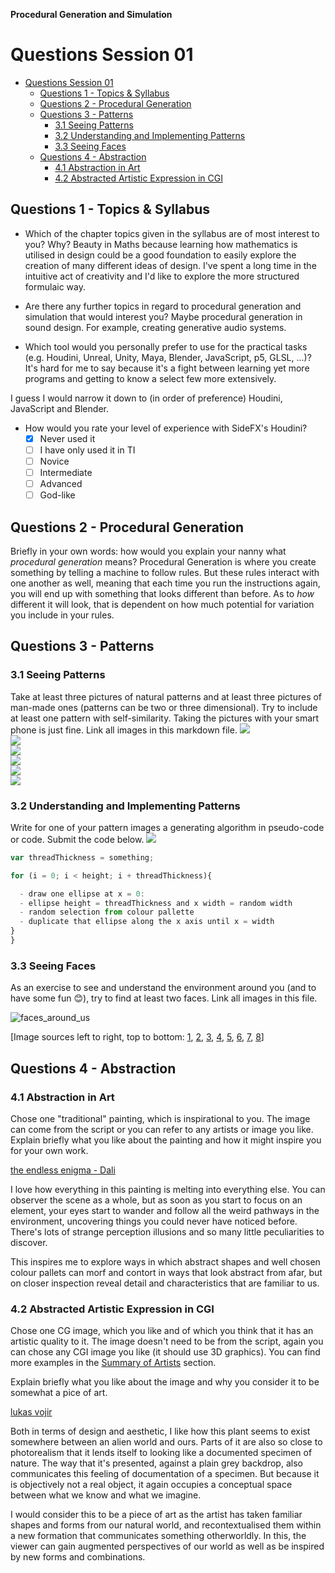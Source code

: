 **Procedural Generation and Simulation**

# Questions Session 01

- [Questions Session 01](#questions-session-01)
  - [Questions 1 - Topics & Syllabus](#questions-1---topics--syllabus)
  - [Questions 2 - Procedural Generation](#questions-2---procedural-generation)
  - [Questions 3 - Patterns](#questions-3---patterns)
    - [3.1 Seeing Patterns](#31-seeing-patterns)
    - [3.2 Understanding and Implementing Patterns](#32-understanding-and-implementing-patterns)
    - [3.3 Seeing Faces](#33-seeing-faces)
  - [Questions 4 - Abstraction](#questions-4---abstraction)
    - [4.1 Abstraction in Art](#41-abstraction-in-art)
    - [4.2 Abstracted Artistic Expression in CGI](#42-abstracted-artistic-expression-in-cgi)

## Questions 1 - Topics & Syllabus

* Which of the chapter topics given in the syllabus are of most interest to you? Why?
Beauty in Maths because learning how mathematics is utilised in design could be a good foundation to easily explore the creation of many different ideas of design. I've spent a long time in the intuitive act of creativity and I'd like to explore the more structured formulaic way.

* Are there any further topics in regard to procedural generation and simulation that would interest you?
Maybe procedural generation in sound design. For example, creating generative audio systems.

* Which tool would you personally prefer to use for the practical tasks (e.g. Houdini, Unreal, Unity, Maya, Blender, JavaScript, p5, GLSL, ...)?
It's hard for me to say because it's a fight between learning yet more programs and getting to know a select few more extensively.

I guess I would narrow it down to (in order of preference) Houdini, JavaScript and Blender.

* How would you rate your level of experience with SideFX's Houdini?
    * [x] Never used it
    * [ ] I have only used it in TI
    * [ ] Novice
    * [ ] Intermediate
    * [ ] Advanced
    * [ ] God-like

## Questions 2 - Procedural Generation

Briefly in your own words: how would you explain your nanny what *procedural generation* means? 
Procedural Generation is where you create something by telling a machine to follow rules. But these rules interact with one another as well, meaning that each time you run the instructions again, you will end up with something that looks different than before. As to *how* different it will look, that is dependent on how much potential for variation you include in your rules. 

## Questions 3 - Patterns

### 3.1 Seeing Patterns

Take at least three pictures of natural patterns and at least three pictures of man-made ones (patterns can be two or three dimensional). Try to include at least one pattern with self-similarity. Taking the pictures with your smart phone is just fine. Link all images in this markdown file.
![](media/img_0.png)   
![](media/img_1.png)   
![](media/img_2.png)   
![](media/img_3.png)   
![](media/img_5.png)   
![](media/img_6.png)

### 3.2 Understanding and Implementing Patterns

Write for one of your pattern images a generating algorithm in pseudo-code or code. Submit the code below.
![](media/img_6.png)

```js
var threadThickness = something; 

for (i = 0; i < height; i + threadThickness){

  - draw one ellipse at x = 0: 
  - ellipse height = threadThickness and x width = random width
  - random selection from colour pallette 
  - duplicate that ellipse along the x axis until x = width
}
}
```

### 3.3 Seeing Faces

As an exercise to see and understand the environment around you (and to have some fun 😊), try to find at least two faces. Link all images in this file.

![faces_around_us](img/faces.png)

[Image sources left to right, top to bottom: [1](https://www.google.com/imgres?imgurl=https%3A%2F%2Fpbs.twimg.com%2Fprofile_images%2F378800000719377900%2F45f6f5459fe0d5678de052e8741700d0_400x400.jpeg&imgrefurl=https%3A%2F%2Ftwitter.com%2Ffacespics&docid=JoT1wUHfRfTWbM&tbnid=x30M4EKn_ft1wM%3A&vet=10ahUKEwisyqXc27_hAhXGJlAKHXNpArEQMwg_KAAwAA..i&w=400&h=400&bih=915&biw=1680&q=faces%20in%20things&ved=0ahUKEwisyqXc27_hAhXGJlAKHXNpArEQMwg_KAAwAA&iact=mrc&uact=8#h=400&imgdii=PorYURvb5HYYdM:&vet=10ahUKEwisyqXc27_hAhXGJlAKHXNpArEQMwg_KAAwAA..i&w=400), [2](https://www.themarysue.com/things-that-look-like-faces-pareidolia/), [3](https://www.themarysue.com/things-that-look-like-faces-pareidolia/), [4](http://www.abovetopsecret.com/forum/thread1159632/pg1), [5](https://lockerdome.com/buzzfeed.com/6814745186674964), [6](https://twitter.com/FacesPics/status/1086717380837953536), [7](https://laughingsquid.com/faces-in-things-funny-photos-of-objects-that-appear-to-have-faces/), [8](https://twitter.com/facespixx)]


## Questions 4 - Abstraction

### 4.1 Abstraction in Art

Chose one "traditional" painting, which is inspirational to you. The image can come from the script or you can refer to any artists or image you like.  
Explain briefly what you like about the painting and how it might inspire you for your own work.

[the endless enigma - Dali](https://storage.googleapis.com/hippostcard/p/6ff043d2dda1d05905a66c3ac9afbea7.jpg)

I love how everything in this painting is melting into everything else. You can observer the scene as a whole, but as soon as you start to focus on an element, your eyes start to wander and follow all the weird pathways in the environment, uncovering things you could never have noticed before. There's lots of strange perception illusions and so many little peculiarities to discover.

This inspires me to explore ways in which abstract shapes and well chosen colour pallets can morf and contort in ways that look abstract from afar, but on closer inspection reveal detail and characteristics that are familiar to us. 



### 4.2 Abstracted Artistic Expression in CGI

Chose one CG image, which you like and of which you think that it has an artistic quality to it. The image doesn't need to be from the script, again you can chose any CGI image you like (it should use 3D graphics). You can find more examples in the [Summary of Artists](../../02_scripts/pgs_ss22_01_intro_script.md#summary-of-artists) section.  

Explain briefly what you like about the image and why you consider it to be somewhat a pice of art. 

[lukas vojir](https://ctechfilmuniversity.github.io/lecture_procedural_generation_and_simulation/02_scripts/img/01/cgi_05c.jpg)

Both in terms of design and aesthetic, I like how this plant seems to exist somewhere between an alien world and ours. Parts of it are also so close to photorealism that it lends itself to looking like a documented specimen of nature. The way that it's presented, against a plain grey backdrop, also communicates this feeling of documentation of a specimen. But because it is objectively not a real object, it again occupies a conceptual space between what we know and what we imagine. 

I would consider this to be a piece of art as the artist has taken familiar shapes and forms from our natural world, and recontextualised them within a new formation that communicates something otherworldly. In this, the viewer can gain augmented perspectives of our world as well as be inspired by new forms and combinations. 